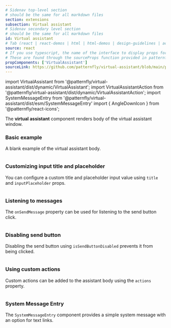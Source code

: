 ```yaml
---
# Sidenav top-level section
# should be the same for all markdown files
section: extensions
subsection: Virtual assistant
# Sidenav secondary level section
# should be the same for all markdown files
id: Virtual assistant
# Tab (react | react-demos | html | html-demos | design-guidelines | accessibility)
source: react
# If you use typescript, the name of the interface to display props for
# These are found through the sourceProps function provided in patternfly-docs.source.js
propComponents: ['VirtualAssistant']
sourceLink: https://github.com/patternfly/virtual-assistant/blob/main/packages/module/patternfly-docs/content/extensions/virtual-assistant/examples/VirtualAssistant/VirtualAssistant.md
---
```


import VirtualAssistant from '@patternfly/virtual-assistant/dist/dynamic/VirtualAssistant';
import VirtualAssistantAction from '@patternfly/virtual-assistant/dist/dynamic/VirtualAssistantAction';
import SystemMessageEntry from '@patternfly/virtual-assistant/dist/esm/SystemMessageEntry'
import { AngleDownIcon } from '@patternfly/react-icons';

The **virtual assistant** component renders body of the virtual assistant window.

### Basic example

A blank example of the virtual assistant body.

```js file="./VirtualAssistantExample.tsx"

```

### Customizing input title and placeholder

You can configure a custom title and placeholder input value using `title` and `inputPlaceholder` props.


```js file="./VirtualAssistantCustomText.tsx"

```

### Listening to messages

The `onSendMessage` property can be used for listening to the send button click.

```js file="./VirtualAssistantMessages.tsx"

```

### Disabling send button

Disabling the send button using `isSendButtonDisabled` prevents it from being clicked.

```js file="./VirtualAssistantDisableOnEmptyText.tsx"

```

### Using custom actions

Custom actions can be added to the assistant body using the `actions` property.


```js file="./VirtualAssistantWithActions.tsx"

```
### System Message Entry

The `SystemMessageEntry` component provides a simple system message with an option for text links.


```js file="./VirtualAssistantSystemMessageEntry.tsx"

```